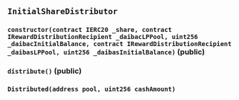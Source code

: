 ## `InitialShareDistributor`






### `constructor(contract IERC20 _share, contract IRewardDistributionRecipient _daibacLPPool, uint256 _daibacInitialBalance, contract IRewardDistributionRecipient _daibasLPPool, uint256 _daibasInitialBalance)` (public)





### `distribute()` (public)






### `Distributed(address pool, uint256 cashAmount)`





